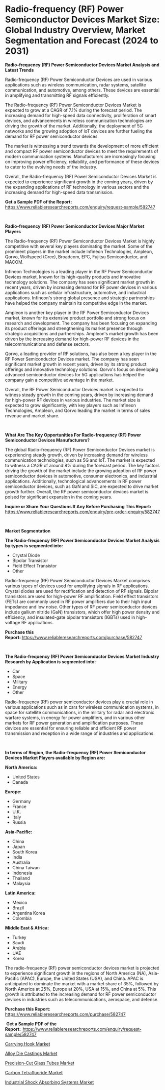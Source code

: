 <p><h1>Radio-frequency (RF) Power Semiconductor Devices Market Size: Global Industry Overview, Market Segmentation and Forecast (2024 to 2031)</h1></p><p><strong>Radio-frequency (RF) Power Semiconductor Devices Market Analysis and Latest Trends</strong></p>
<p><p>Radio-frequency (RF) Power Semiconductor Devices are used in various applications such as wireless communication, radar systems, satellite communication, and automotive, among others. These devices are essential in amplifying and transmitting RF signals efficiently.</p><p>The Radio-frequency (RF) Power Semiconductor Devices Market is expected to grow at a CAGR of 7.1% during the forecast period. The increasing demand for high-speed data connectivity, proliferation of smart devices, and advancements in wireless communication technologies are driving the growth of the market. Additionally, the deployment of 5G networks and the growing adoption of IoT devices are further fueling the demand for RF power semiconductor devices.</p><p>The market is witnessing a trend towards the development of more efficient and compact RF power semiconductor devices to meet the requirements of modern communication systems. Manufacturers are increasingly focusing on improving power efficiency, reliability, and performance of these devices to cater to the evolving needs of the industry.</p><p>Overall, the Radio-frequency (RF) Power Semiconductor Devices Market is expected to experience significant growth in the coming years, driven by the expanding applications of RF technology in various sectors and the increasing demand for high-speed data transmission.</p></p>
<p><strong>Get a Sample PDF of the Report:&nbsp;</strong> <a href="https://www.reliableresearchreports.com/enquiry/request-sample/582747">https://www.reliableresearchreports.com/enquiry/request-sample/582747</a></p>
<p>&nbsp;</p>
<p><strong>Radio-frequency (RF) Power Semiconductor Devices Major Market Players</strong></p>
<p><p>The Radio-frequency (RF) Power Semiconductor Devices Market is highly competitive with several key players dominating the market. Some of the prominent players in the market include Infineon Technologies, Ampleon, Qorvo, Wolfspeed (Cree), Broadcom, EPC, Fujitsu Semiconductor, and MACOM.</p><p>Infineon Technologies is a leading player in the RF Power Semiconductor Devices market, known for its high-quality products and innovative technology solutions. The company has seen significant market growth in recent years, driven by increasing demand for RF power devices in various applications such as cellular infrastructure, automotive, and industrial applications. Infineon's strong global presence and strategic partnerships have helped the company maintain its competitive edge in the market.</p><p>Ampleon is another key player in the RF Power Semiconductor Devices market, known for its extensive product portfolio and strong focus on research and development. The company has been focusing on expanding its product offerings and strengthening its market presence through strategic acquisitions and partnerships. Ampleon's market growth has been driven by the increasing demand for high-power RF devices in the telecommunications and defense sectors.</p><p>Qorvo, a leading provider of RF solutions, has also been a key player in the RF Power Semiconductor Devices market. The company has seen significant market growth in recent years, driven by its strong product offerings and innovative technology solutions. Qorvo's focus on developing advanced semiconductor devices for 5G applications has helped the company gain a competitive advantage in the market.</p><p>Overall, the RF Power Semiconductor Devices market is expected to witness steady growth in the coming years, driven by increasing demand for high-power RF devices in various industries. The market size is expected to grow significantly, with key players such as Infineon Technologies, Ampleon, and Qorvo leading the market in terms of sales revenue and market share.</p></p>
<p>&nbsp;</p>
<p><strong>What Are The Key Opportunities For Radio-frequency (RF) Power Semiconductor Devices Manufacturers?</strong></p>
<p><p>The global Radio-frequency (RF) Power Semiconductor Devices market is experiencing steady growth, driven by increasing demand for wireless communication technologies, such as 5G and IoT. The market is expected to witness a CAGR of around 8% during the forecast period. The key factors driving the growth of the market include the growing adoption of RF power semiconductor devices in automotive, consumer electronics, and industrial applications. Additionally, technological advancements in RF power semiconductor devices, such as GaN and SiC, are expected to drive market growth further. Overall, the RF power semiconductor devices market is poised for significant expansion in the coming years.</p></p>
<p><strong>Inquire or Share Your Questions If Any Before Purchasing This Report:</strong> <a href="https://www.reliableresearchreports.com/enquiry/pre-order-enquiry/582747">https://www.reliableresearchreports.com/enquiry/pre-order-enquiry/582747</a></p>
<p>&nbsp;</p>
<p><strong>Market Segmentation</strong></p>
<p><strong>The Radio-frequency (RF) Power Semiconductor Devices Market Analysis by types is segmented into:</strong></p>
<p><ul><li>Crystal Diode</li><li>Bipolar Transistor</li><li>Field Effect Transistor</li><li>Other</li></ul></p>
<p><p>Radio-frequency (RF) Power Semiconductor Devices Market comprises various types of devices used for amplifying signals in RF applications. Crystal diodes are used for rectification and detection of RF signals. Bipolar transistors are used for high-power RF amplification. Field effect transistors (FETs) are commonly used in RF power amplifiers due to their high input impedance and low noise. Other types of RF power semiconductor devices include gallium nitride (GaN) transistors, which offer high power density and efficiency, and insulated-gate bipolar transistors (IGBTs) used in high-voltage RF applications.</p></p>
<p><strong>Purchase this Report:&nbsp;</strong><a href="https://www.reliableresearchreports.com/purchase/582747">https://www.reliableresearchreports.com/purchase/582747</a></p>
<p>&nbsp;</p>
<p><strong>The Radio-frequency (RF) Power Semiconductor Devices Market Industry Research by Application is segmented into:</strong></p>
<p><ul><li>Car</li><li>Space</li><li>Military</li><li>Energy</li><li>Other</li></ul></p>
<p><p>Radio-frequency (RF) power semiconductor devices play a crucial role in various applications such as in cars for wireless communication systems, in space for satellite communications, in the military for radar and electronic warfare systems, in energy for power amplifiers, and in various other markets for RF power generation and amplification purposes. These devices are essential for ensuring reliable and efficient RF power transmission and reception in a wide range of industries and applications.</p></p>
<p>&nbsp;</p>
<p><strong>In terms of Region, the Radio-frequency (RF) Power Semiconductor Devices Market Players available by Region are:</strong></p>
<p>
    <p> <strong> North America: </strong>
        <ul>
            <li>United States</li>
            <li>Canada</li>
        </ul>
        </p> 
    <p> <strong> Europe: </strong>
        <ul>
            <li>Germany</li>
            <li>France</li>
            <li>U.K.</li>
            <li>Italy</li>
            <li>Russia</li>
        </ul>
        </p> 
    <p> <strong> Asia-Pacific: </strong>
        <ul>
            <li>China</li>
            <li>Japan</li>
            <li>South Korea</li>
            <li>India</li>
            <li>Australia</li>
            <li>China Taiwan</li>
            <li>Indonesia</li>
            <li>Thailand</li>
            <li>Malaysia</li>
        </ul>
        </p> 
    <p> <strong> Latin America: </strong>
        <ul>
            <li>Mexico</li>
            <li>Brazil</li>
            <li>Argentina Korea</li>
            <li>Colombia</li>
        </ul>
        </p> 
    <p> <strong> Middle East & Africa: </strong>
        <ul>
            <li>Turkey</li>
            <li>Saudi</li>
            <li>Arabia</li>
            <li>UAE</li>
            <li>Korea</li>
        </ul>
    </p>
    </p>
<p><p>The radio-frequency (RF) power semiconductor devices market is projected to experience significant growth in the regions of North America (NA), Asia-Pacific (APAC), Europe, the United States (USA), and China. APAC is anticipated to dominate the market with a market share of 35%, followed by North America at 25%, Europe at 20%, USA at 15%, and China at 5%. This growth is attributed to the increasing demand for RF power semiconductor devices in industries such as telecommunications, aerospace, and defense.</p></p>
<p><strong>Purchase this Report: </strong><a href="https://www.reliableresearchreports.com/purchase/582747">https://www.reliableresearchreports.com/purchase/582747</a></p>
<p>&nbsp;<strong>Get a Sample PDF of the Report:&nbsp;&nbsp;</strong><a href="https://www.reliableresearchreports.com/enquiry/request-sample/582747">https://www.reliableresearchreports.com/enquiry/request-sample/582747</a></p>
<p><strong></strong></p>
<p><p><a href="https://github.com/redneck06/Market-Research-Report-List-2/blob/main/carrying-hook-market.md">Carrying Hook Market</a></p><p><a href="https://github.com/edytherolanlouisejk1miz0wig/Market-Research-Report-List-1/blob/main/alloy-die-castings-market.md">Alloy Die Castings Market</a></p><p><a href="https://issuu.com/reportprime-2/docs/precision-cut-glass-tubes-market-size-2030.pptx">Precision-Cut Glass Tubes Market</a></p><p><a href="https://github.com/peachesmcdowel1/Market-Research-Report-List-1/blob/main/carbon-tetrafluoride-market.md">Carbon Tetrafluoride Market</a></p><p><a href="https://issuu.com/reportprime-2/docs/industrial-shock-absorbing-systems-market-size-203">Industrial Shock Absorbing Systems Market</a></p></p>